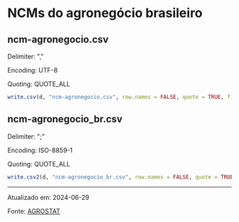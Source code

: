 # NCMs do agronegócio brasileiro

## ncm-agronegocio.csv

Delimiter: ","

Encoding: UTF-8

Quoting: QUOTE_ALL

```r
write.csv(d, "ncm-agronegocio.csv", row.names = FALSE, quote = TRUE, fileEncoding = "ISO-8859-1")
```

## ncm-agronegocio_br.csv

Delimiter: ";"

Encoding: ISO-8859-1

Quoting: QUOTE_ALL

```r
write.csv2(d, "ncm-agronegocio_br.csv", row.names = FALSE, quote = TRUE, fileEncoding = "ISO-8859-1")
```

---

Atualizado em: 2024-06-29

Fonte: [AGROSTAT](https://mapa-indicadores.agricultura.gov.br/publico/extensions/Agrostat/Agrostat.html)
